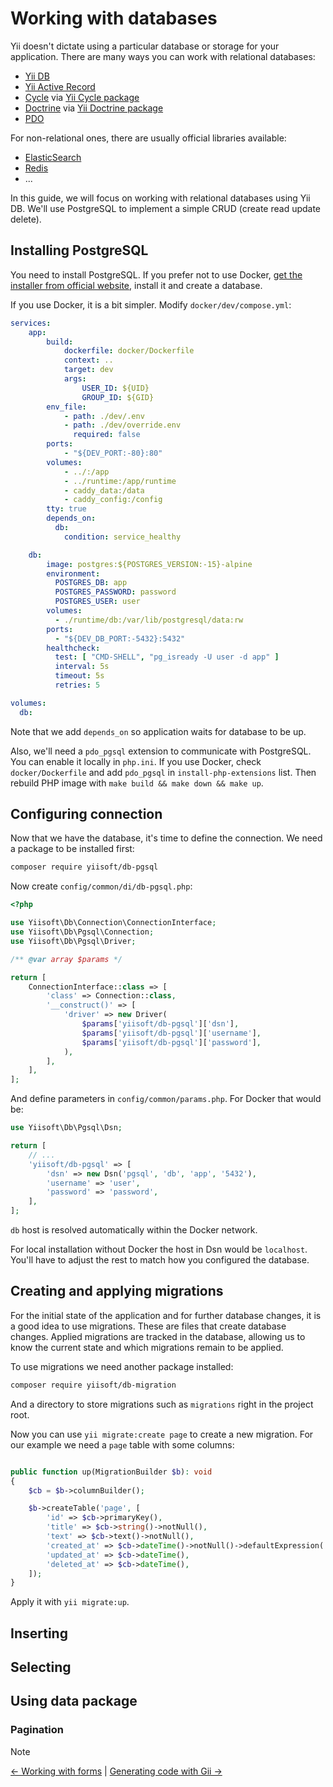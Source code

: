 # Working with databases

Yii doesn't dictate using a particular database or storage for your
application.  There are many ways you can work with relational databases:

- [Yii DB](https://github.com/yiisoft/db)
- [Yii Active Record](https://github.com/yiisoft/active-record)
- [Cycle](https://github.com/cycle) via [Yii Cycle
  package](https://github.com/yiisoft/yii-cycle)
- [Doctrine](https://www.doctrine-project.org/) via [Yii Doctrine
  package](https://github.com/stargazer-team/yii-doctrine)
- [PDO](https://www.php.net/manual/en/book.pdo.php)

For non-relational ones, there are usually official libraries available:

- [ElasticSearch](https://github.com/elastic/elasticsearch-php)
- [Redis](https://redis.io/docs/clients/#php)
- ...

In this guide, we will focus on working with relational databases using Yii
DB. We'll use PostgreSQL to implement a simple CRUD (create read update
delete).

## Installing PostgreSQL

You need to install PostgreSQL. If you prefer not to use Docker, [get the
installer from official website](https://www.postgresql.org/download/),
install it and create a database.

If you use Docker, it is a bit simpler. Modify `docker/dev/compose.yml`:


```yaml
services:
    app:
        build:
            dockerfile: docker/Dockerfile
            context: ..
            target: dev
            args:
                USER_ID: ${UID}
                GROUP_ID: ${GID}
        env_file:
            - path: ./dev/.env
            - path: ./dev/override.env
              required: false
        ports:
            - "${DEV_PORT:-80}:80"
        volumes:
            - ../:/app
            - ../runtime:/app/runtime
            - caddy_data:/data
            - caddy_config:/config
        tty: true
        depends_on:
          db:
            condition: service_healthy

    db:
        image: postgres:${POSTGRES_VERSION:-15}-alpine
        environment:
          POSTGRES_DB: app
          POSTGRES_PASSWORD: password
          POSTGRES_USER: user
        volumes:
          - ./runtime/db:/var/lib/postgresql/data:rw
        ports:
          - "${DEV_DB_PORT:-5432}:5432"
        healthcheck:
          test: [ "CMD-SHELL", "pg_isready -U user -d app" ]
          interval: 5s
          timeout: 5s
          retries: 5

volumes:
  db:
```

Note that we add `depends_on` so application waits for database to be up.

Also, we'll need a `pdo_pgsql` extension to communicate with PostgreSQL. You
can enable it locally in `php.ini`.  If you use Docker, check
`docker/Dockerfile` and add `pdo_pgsql` in `install-php-extensions`
list. Then rebuild PHP image with `make build && make down && make up`.

## Configuring connection

Now that we have the database, it's time to define the connection. We need a
package to be installed first:

```sh
composer require yiisoft/db-pgsql
```

Now create `config/common/di/db-pgsql.php`:

```php
<?php

use Yiisoft\Db\Connection\ConnectionInterface;
use Yiisoft\Db\Pgsql\Connection;
use Yiisoft\Db\Pgsql\Driver;

/** @var array $params */

return [
    ConnectionInterface::class => [
        'class' => Connection::class,
        '__construct()' => [
            'driver' => new Driver(
                $params['yiisoft/db-pgsql']['dsn'],
                $params['yiisoft/db-pgsql']['username'],
                $params['yiisoft/db-pgsql']['password'],
            ),
        ],
    ],
];
```

And define parameters in `config/common/params.php`. For Docker that would
be:

```php
use Yiisoft\Db\Pgsql\Dsn;

return [
    // ...
    'yiisoft/db-pgsql' => [
        'dsn' => new Dsn('pgsql', 'db', 'app', '5432'),
        'username' => 'user',
        'password' => 'password',
    ],
];
```

`db` host is resolved automatically within the Docker network.

For local installation without Docker the host in Dsn would be
`localhost`. You'll have to adjust the rest to match how you configured the
database.

## Creating and applying migrations

For the initial state of the application and for further database changes,
it is a good idea to use migrations.  These are files that create database
changes. Applied migrations are tracked in the database, allowing us to know
the current state and which migrations remain to be applied.

To use migrations we need another package installed:

```sh
composer require yiisoft/db-migration
```

And a directory to store migrations such as `migrations` right in the
project root.

Now you can use `yii migrate:create page` to create a new migration. For our
example we need a `page` table with some columns:

```php

public function up(MigrationBuilder $b): void
{
    $cb = $b->columnBuilder();

    $b->createTable('page', [
        'id' => $cb->primaryKey(),
        'title' => $cb->string()->notNull(),
        'text' => $cb->text()->notNull(),
        'created_at' => $cb->dateTime()->notNull()->defaultExpression('CURRENT_TIMESTAMP'),
        'updated_at' => $cb->dateTime(),
        'deleted_at' => $cb->dateTime(),
    ]);
}
```

Apply it with `yii migrate:up`.

## Inserting

## Selecting

## Using data package

### Pagination

> [!NOTE]
> [← Working with forms](forms.md) |
> [Generating code with Gii →](gii.md)

